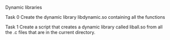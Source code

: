 Dynamic libraries

Task 0
Create the dynamic library libdynamic.so containing all the functions

Task 1
Create a script that creates a dynamic library called liball.so from all the .c files that are in the current directory.
